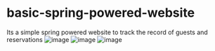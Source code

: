 # basic-spring-powered-website
Its a simple spring powered website to track the record of guests and reservations
![image](https://user-images.githubusercontent.com/95756528/235366444-b78f5fa7-37bb-437b-854e-65c8c467e7a2.png)
![image](https://user-images.githubusercontent.com/95756528/235366451-f73a14ad-e257-4aba-a201-ed7f14f90838.png)
![image](https://user-images.githubusercontent.com/95756528/235366454-7e4d6147-d6f0-45ab-8ad2-03f1832f27af.png)
